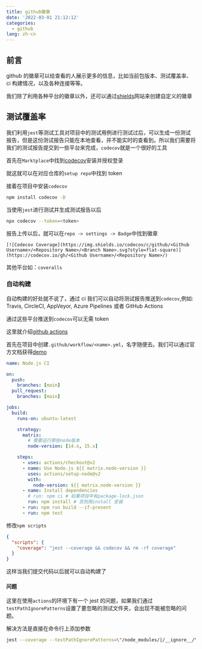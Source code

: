 ```yaml
---
title: github徽章
date: '2022-03-01 21:12:12'
categories:
  - github
lang: zh-cn
---
```


## 前言

github 的徽章可以给查看的人展示更多的信息，比如当前包版本、测试覆盖率、ci 构建情况，以及各种连接等等。

我们除了利用各种平台的徽章以外，还可以通过[shields](https://shields.io/)网站来创建自定义的徽章

## 测试覆盖率

我们利用`jest`等测试工具对项目中的测试用例进行测试过后，可以生成一份测试报告，但是这份测试报告只能在本地查看，并不能实时的查看到。所以我们需要将我们的测试报告提交到一些平台来完成，`codecov`就是一个很好的工具

首先在`Marktplace`中找到[codecov](https://github.com/marketplace/codecov)安装并授权登录

<!-- more -->

就这就可以在对应仓库的`setup repo`中找到 token

接着在项目中安装`codecov`

```bash
npm install codecov -D
```

当使用`jest`进行测试并生成测试报告以后

```bash
npx codecov --token=<token>
```

报告上传以后，就可以在`repo -> settings -> Badge`中找到徽章

```
[![Codecov Coverage](https://img.shields.io/codecov/c/github/<Github Username>/<Repository Name>/<Branch Name>.svg?style=flat-square)](https://codecov.io/gh/<Github Username>/<Repository Name>/)
```

其他平台如：`coveralls`

### 自动构建

自动构建的好处就不说了，通过 ci 我们可以自动将测试报告推送到`codecov`,例如: Travis, CircleCI, AppVeyor, Azure Pipelines 或者 GitHub Actions

通过这些平台推送到`codecov`可以无需 token

这里就介绍[github actions](https://docs.github.com/cn/actions)

首先在项目中创建`.github/workflow/<name>.yml`，名字随便去。我们可以通过官方文档获得[demo](https://docs.github.com/cn/actions/automating-builds-and-tests/building-and-testing-nodejs-or-python)

```yaml
name: Node.js CI

on:
  push:
    branches: [main]
  pull_request:
    branches: [main]

jobs:
  build:
    runs-on: ubuntu-latest

    strategy:
      matrix:
        # 需要运行那些node版本
        node-version: [14.x, 15.x]

    steps:
      - uses: actions/checkout@v2
      - name: Use Node.js ${{ matrix.node-version }}
        uses: actions/setup-node@v2
        with:
          node-version: ${{ matrix.node-version }}
      - name: Install dependencies
        # run: npm ci # 如果项目中有package-lock.json
        run: npm install # 否则用install 安装
      - run: npm run build --if-present
      - run: npm test
```

修改`npm scripts`

```json
{
  "scripts": {
    "coverage": "jest --coverage && codecov && rm -rf coverage"
  }
}
```

这样当我们提交代码以后就可以自动构建了

#### 问题

这里在使用`actions`的环境下有一个 jest 的问题，如果我们通过`testPathIgnorePatterns`设置了要忽略的测试文件夹，会出现不能被忽略的问题。

解决方法是直接在命令行上添加参数

```bash
jest --coverage --testPathIgnorePatterns=\"/node_modules/|/__ignore__/\"
```
